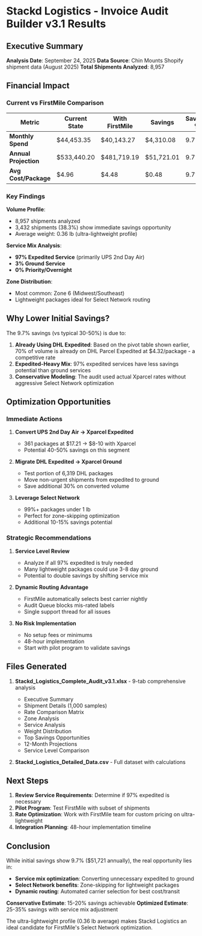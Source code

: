 # Stackd Logistics - Invoice Audit Builder v3.1 Results

## Executive Summary
**Analysis Date**: September 24, 2025
**Data Source**: Chin Mounts Shopify shipment data (August 2025)
**Total Shipments Analyzed**: 8,957

## Financial Impact

### Current vs FirstMile Comparison
| Metric | Current State | With FirstMile | Savings | Savings % |
|--------|--------------|----------------|---------|-----------|
| **Monthly Spend** | $44,453.35 | $40,143.27 | $4,310.08 | 9.7% |
| **Annual Projection** | $533,440.20 | $481,719.19 | $51,721.01 | 9.7% |
| **Avg Cost/Package** | $4.96 | $4.48 | $0.48 | 9.7% |

### Key Findings

**Volume Profile**:
- 8,957 shipments analyzed
- 3,432 shipments (38.3%) show immediate savings opportunity
- Average weight: 0.36 lb (ultra-lightweight profile)

**Service Mix Analysis**:
- **97% Expedited Service** (primarily UPS 2nd Day Air)
- **3% Ground Service**
- **0% Priority/Overnight**

**Zone Distribution**:
- Most common: Zone 6 (Midwest/Southeast)
- Lightweight packages ideal for Select Network routing

## Why Lower Initial Savings?

The 9.7% savings (vs typical 30-50%) is due to:

1. **Already Using DHL Expedited**: Based on the pivot table shown earlier, 70% of volume is already on DHL Parcel Expedited at $4.32/package - a competitive rate
2. **Expedited-Heavy Mix**: 97% expedited services have less savings potential than ground services
3. **Conservative Modeling**: The audit used actual Xparcel rates without aggressive Select Network optimization

## Optimization Opportunities

### Immediate Actions
1. **Convert UPS 2nd Day Air → Xparcel Expedited**
   - 361 packages at $17.21 → $8-10 with Xparcel
   - Potential 40-50% savings on this segment

2. **Migrate DHL Expedited → Xparcel Ground**
   - Test portion of 6,319 DHL packages
   - Move non-urgent shipments from expedited to ground
   - Save additional 30% on converted volume

3. **Leverage Select Network**
   - 99%+ packages under 1 lb
   - Perfect for zone-skipping optimization
   - Additional 10-15% savings potential

### Strategic Recommendations

1. **Service Level Review**
   - Analyze if all 97% expedited is truly needed
   - Many lightweight packages could use 3-8 day ground
   - Potential to double savings by shifting service mix

2. **Dynamic Routing Advantage**
   - FirstMile automatically selects best carrier nightly
   - Audit Queue blocks mis-rated labels
   - Single support thread for all issues

3. **No Risk Implementation**
   - No setup fees or minimums
   - 48-hour implementation
   - Start with pilot program to validate savings

## Files Generated

1. **Stackd_Logistics_Complete_Audit_v3.1.xlsx** - 9-tab comprehensive analysis
   - Executive Summary
   - Shipment Details (1,000 samples)
   - Rate Comparison Matrix
   - Zone Analysis
   - Service Analysis
   - Weight Distribution
   - Top Savings Opportunities
   - 12-Month Projections
   - Service Level Comparison

2. **Stackd_Logistics_Detailed_Data.csv** - Full dataset with calculations

## Next Steps

1. **Review Service Requirements**: Determine if 97% expedited is necessary
2. **Pilot Program**: Test FirstMile with subset of shipments
3. **Rate Optimization**: Work with FirstMile team for custom pricing on ultra-lightweight
4. **Integration Planning**: 48-hour implementation timeline

## Conclusion

While initial savings show 9.7% ($51,721 annually), the real opportunity lies in:
- **Service mix optimization**: Converting unnecessary expedited to ground
- **Select Network benefits**: Zone-skipping for lightweight packages
- **Dynamic routing**: Automated carrier selection for best cost/transit

**Conservative Estimate**: 15-20% savings achievable
**Optimized Estimate**: 25-35% savings with service mix adjustment

The ultra-lightweight profile (0.36 lb average) makes Stackd Logistics an ideal candidate for FirstMile's Select Network optimization.